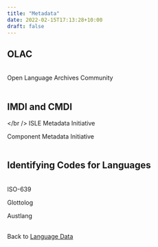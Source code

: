 ```yaml
---
title: "Metadata"
date: 2022-02-15T17:13:28+10:00
draft: false
---
```

## OLAC
<br />
Open Language Archives Community
<br />
<br />

## IMDI and CMDI
</br />
ISLE Metadata Initiative

Component Metadata Initiative
<br />
<br />

## Identifying Codes for Languages
<br />
ISO-639

Glottolog

Austlang
<br />
<br />

Back to [Language Data](../data/)
